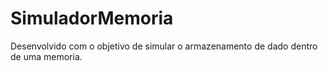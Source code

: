 # SimuladorMemoria

Desenvolvido com o objetivo de simular o armazenamento de dado dentro de uma memoria.

